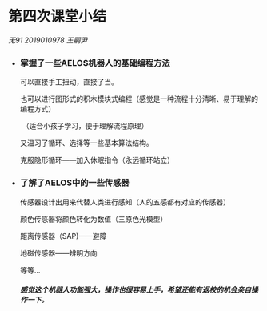 # 第四次课堂小结

*无91 2019010978 王嗣尹*

* ### 掌握了一些AELOS机器人的基础编程方法

  可以直接手工扭动，直接了当。

  也可以进行图形式的积木模块式编程（感觉是一种流程十分清晰、易于理解的编程方式）

  ​                                                               （适合小孩子学习，便于理解流程原理）

   又温习了循环、选择等一些基本算法结构。

   克服隐形循环——加入休眠指令（永远循环站立）

* ### 了解了AELOS中的一些传感器

   传感器设计出用来代替人类进行感知（人的五感都有对应的传感器）

   颜色传感器将颜色转化为数值（三原色光模型）

   距离传感器（SAP)——避障

   地磁传感器——辨明方向

   等等...

   ##### 感觉这个机器人功能强大，操作也很容易上手，希望还能有返校的机会亲自操作一下。
